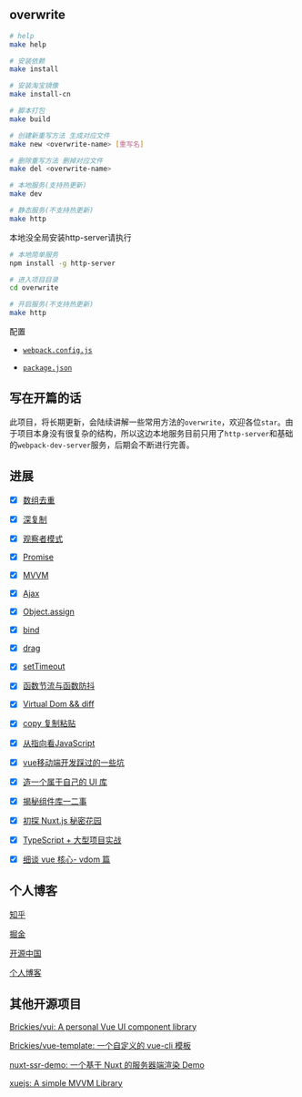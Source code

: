 ## overwrite

```bash
# help
make help

# 安装依赖
make install

# 安装淘宝镜像
make install-cn

# 脚本打包
make build

# 创建新重写方法 生成对应文件
make new <overwrite-name> [重写名]

# 删除重写方法 删掉对应文件
make del <overwrite-name>

# 本地服务(支持热更新)
make dev

# 静态服务(不支持热更新)
make http

```
本地没全局安装http-server请执行
```bash
# 本地简单服务
npm install -g http-server

# 进入项目目录
cd overwrite

# 开启服务(不支持热更新)
make http
```

配置

+ [`webpack.config.js`](https://github.com/xuqiang521/overwrite/blob/master/webpack.config.js)

+ [`package.json`](https://github.com/xuqiang521/overwrite/blob/master/package.json)

## 写在开篇的话

此项目，将长期更新，会陆续讲解一些常用方法的`overwrite`，欢迎各位`star`。由于项目本身没有很复杂的结构，所以这边本地服务目前只用了`http-server`和基础的`webpack-dev-server`服务，后期会不断进行完善。

## 进展

- [x] [数组去重](https://github.com/xuqiang521/overwrite/tree/master/src/my-unique)
- [x] [深复制](https://github.com/xuqiang521/overwrite/tree/master/src/my-clone)
- [x] [观察者模式](https://github.com/xuqiang521/overwrite/tree/master/src/my-observer)
- [x] [Promise](https://github.com/xuqiang521/overwrite/tree/master/src/my-promise)
- [x] [MVVM](https://github.com/xuqiang521/overwrite/tree/master/src/my-mvvm)
- [x] [Ajax](https://github.com/xuqiang521/overwrite/tree/master/src/my-ajax)
- [x] [Object.assign](https://github.com/xuqiang521/overwrite/tree/master/src/my-assign)
- [x] [bind](https://github.com/xuqiang521/overwrite/tree/master/src/my-bind)
- [x] [drag](https://github.com/xuqiang521/overwrite/tree/master/src/my-drag)
- [x] [setTimeout](https://github.com/xuqiang521/overwrite/tree/master/src/my-setTimeout)
- [x] [函数节流与函数防抖](https://github.com/xuqiang521/overwrite/tree/master/src/my-debounceThrottle)
- [x] [Virtual Dom && diff](https://github.com/xuqiang521/overwrite/tree/master/src/my-virtual-dom)
- [x] [copy 复制粘贴](https://github.com/xuqiang521/overwrite/tree/master/src/my-copy)
- [x] [从指向看JavaScript](https://zhuanlan.zhihu.com/p/28058983)
- [x] [vue移动端开发踩过的一些坑](https://zhuanlan.zhihu.com/p/30419351)
- [x] [造一个属于自己的 UI 库](https://zhuanlan.zhihu.com/p/32030232)
- [x] [揭秘组件库一二事](https://xuqiang521.github.io/2018/03/揭秘组件库一二事/)
- [x] [初探 Nuxt.js 秘密花园](https://xuqiang521.github.io/2018/2018/04/初探-Nuxt.js-秘密花园/)
- [x] [TypeScript + 大型项目实战](https://zhuanlan.zhihu.com/p/40322215)
- [x] [细谈 vue 核心- vdom 篇](https://zhuanlan.zhihu.com/p/61766666)


## 个人博客

[知乎](https://www.zhihu.com/people/qiangdada520/activities)

[掘金](https://juejin.im/user/582e663467f3560063395f4c)

[开源中国](https://my.oschina.net/qiangdada)

[个人博客](https://xuqiang521.github.io/)

## 其他开源项目

[Brickies/vui: A personal Vue UI component library](https://github.com/Brickies/vui)

[Brickies/vue-template: 一个自定义的 vue-cli 模板](https://github.com/Brickies/vue-template)

[nuxt-ssr-demo: 一个基于 Nuxt 的服务器端渲染 Demo](https://github.com/xuqiang521/nuxt-ssr-demo)

[xuejs: A simple MVVM Library](https://github.com/xuqiang521/xuejs)

